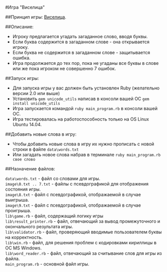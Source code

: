 #Игра "Виселица" 

##Принцип игры: [Виселица](https://ru.wikipedia.org/wiki/%D0%92%D0%B8%D1%81%D0%B5%D0%BB%D0%B8%D1%86%D0%B0_(%D0%B8%D0%B3%D1%80%D0%B0)).

##Описание:

- Игроку предлагается угадать загаданное слово, вводя буквы.  
- Если буква содержится в загаданном слове - она открывается игроку.  
- Если буква не содержится в загаданном слове - защитывается ошибка.  
- Игра продолжается до тех пор, пока не угаданы все буквы в слове или же пока игроком не совершенно 7 ошибок.

##Запуск игры:

- Для запуска игры у вас должен быть установлен Ruby (желательно версии 2.0 или выше)
- Установить `gem unicode_utils` написав в консоли вашей ОС `gem install unicode_utils`
- Игра запускается командой `ruby main_program.rb` в консоли вашей ОС.
- Игра тестировалась на работоспособность только на OS Linux Ubuntu 14.04.

##Добавить новые слова в игру:
- Чтобы добавить новые слова в игру их нужно прописать с новой строки в файле `data\words.txt`
- Или загадать новое слова набрав в терминале `ruby main_program.rb свое слово`

##Назначение файлов:

`data\words.txt` - файл со словами для игры.  
`image\0.txt .. 7.txt` - файлы с псевдографикой для отображения состояния игры.  
`image\8.txt` - файл с псевдографикой, отображаемой в случае выигрыша.  
`image\9.txt` - файл с псевдографикой, отображаемой в случае проигрыша.  
`lib\game.rb` - файл, содержащий логику игры  
`lib\result_printer.rb` - файл, отвечающий за вывод промежуточного и окончального результата игры.  
`lib\validator.rb` - файл, проверяющий вводимые пользователем буквы на корректность.  
`lib\win.rb` - файл, для решения проблем с кодировками кириллицы в ОС MS Windows.  
`lib\word_reader.rb` - файл, отвечающий за считывание слов для игры из файла.  
`main_program.rb` - основной файл игры.  
